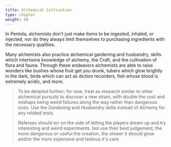 ```yaml
---
title: Alchemical Cultivation
type: chapter
weight: 50
---
```


In Pentola, alchemists don't just make items to be ingested, inhaled, or injected, nor do they always limit themselves to purchasing ingredients with the necessary qualities.

Many alchemists also practice alchemical gardening and husbandry, skills which intertwine knowledge of alchemy, the Craft, and the cultivation of flora and fauna.
Through these endeavors alchemists are able to raise wonders like bushes whose fruit get you drunk, tubers which glow brightly in the dark, birds which can act as diction recorders, fish whose blood is extremely acidic, and more.

> To be detailed further; for now, treat as research similar to other alchemical pursuits to discover a new strain, with double the cost and mishaps being weird failures along the way rather than dangerous ones.
> Use the _Gardening_ and _Husbandry_ skills instead of Alchemy for any related tests.
>
> Referees should err on the side of letting the players dream up and try interesting and weird experiments, but use their best judgement;
> the more dangerous or useful the creation, the slower it should grow and/or the more expensive and tedious it's care.
